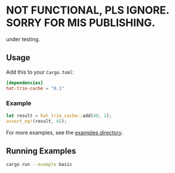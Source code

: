 # NOT FUNCTIONAL, PLS IGNORE. SORRY FOR MIS PUBLISHING.

under testing.

## Usage

Add this to your `Cargo.toml`:

```toml
[dependencies]
hat-trie-cache = "0.1"
```

### Example

```rust
let result = hat_trie_cache::add(40, 2);
assert_eq!(result, 42);
```

For more examples, see the [examples directory](examples/).

## Running Examples

```bash
cargo run --example basic
```
